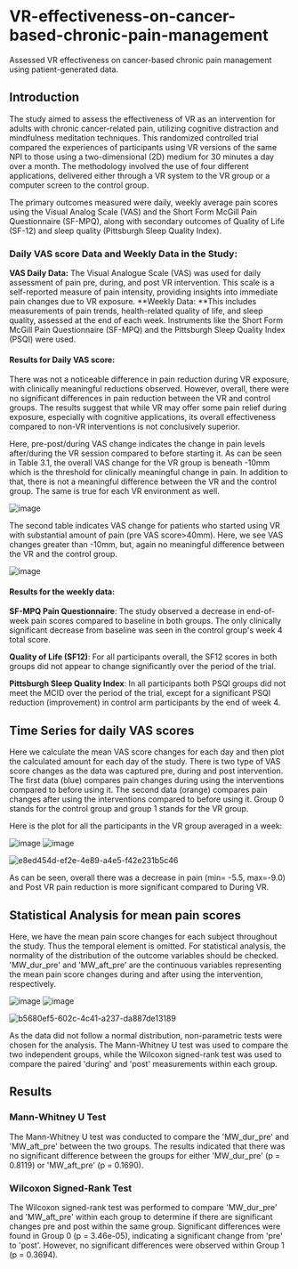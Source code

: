 # VR-effectiveness-on-cancer-based-chronic-pain-management
Assessed VR effectiveness on cancer-based chronic pain management using patient-generated data.

## Introduction
The study aimed to assess the effectiveness of VR as an intervention for adults with chronic cancer-related pain, utilizing cognitive distraction and mindfulness meditation techniques. This randomized controlled trial compared the experiences of participants using VR versions of the same NPI to those using a two-dimensional (2D) medium for 30 minutes a day over a month. The methodology involved the use of four different applications, delivered either through a VR system to the VR group or a computer screen to the control group. 

The primary outcomes measured were daily, weekly average pain scores using the Visual Analog Scale (VAS) and the Short Form McGill Pain Questionnaire (SF-MPQ), along with secondary outcomes of Quality of Life (SF-12) and sleep quality (Pittsburgh Sleep Quality Index).

### Daily VAS score Data and Weekly Data in the Study:
**VAS Daily Data:** The Visual Analogue Scale (VAS) was used for daily assessment of pain pre, during, and post VR intervention. This scale is a self-reported measure of pain intensity, providing insights into immediate pain changes due to VR exposure.
**Weekly Data: **This includes measurements of pain trends, health-related quality of life, and sleep quality, assessed at the end of each week. Instruments like the Short Form McGill Pain Questionnaire (SF-MPQ) and the Pittsburgh Sleep Quality Index (PSQI) were used.

#### Results for Daily VAS score:
There was not a noticeable difference in pain reduction during VR exposure, with clinically meaningful reductions observed. However, overall, there were no significant differences in pain reduction between the VR and control groups. The results suggest that while VR may offer some pain relief during exposure, especially with cognitive applications, its overall effectiveness compared to non-VR interventions is not conclusively superior.

Here, pre-post/during VAS change indicates the change in pain levels after/during the VR session compared to before starting it. As can be seen in Table 3.1, the overall VAS change for the VR group is beneath -10mm which is the threshold for clinically meaningful change in pain. In addition to that, there is not a meaningful difference between the VR and the control group. The same is true for each VR environment as well.

![image](https://github.com/user-attachments/assets/598628a9-a9dc-491d-a227-08ebb304cc09)

The second table indicates VAS change for patients who started using VR with substantial amount of pain (pre VAS score>40mm). Here, we see VAS changes greater than -10mm, but, again no meaningful difference between the VR and the control group.

![image](https://github.com/user-attachments/assets/0a010c32-8e15-4a36-85ee-c66579c6c42b)


#### Results for the weekly data:
**SF-MPQ Pain Questionnaire**: The study observed a decrease in end-of-week pain scores compared to baseline in both groups. The only clinically significant decrease from baseline was seen in the control group's week 4 total score. 

**Quality of Life (SF12)**: For all participants overall, the SF12 scores in both groups did not appear to change significantly over the period of the trial.

**Pittsburgh Sleep Quality Index**: In all participants both PSQI groups did not meet the MCID over the period of the trial, except for a significant PSQI reduction (improvement) in control arm participants by the end of week 4.

## Time Series for daily VAS scores
Here we calculate the mean VAS score changes for each day and then plot the calculated amount for each day of the study. There is two type of VAS score changes as the data was captured pre, during and post intervention. The first data (blue) compares pain changes during using the interventions compared to before using it. The second data (orange) compares pain changes after using the interventions compared to before using it. Group 0 stands for the control group and group 1 stands for the VR group.

Here is the plot for all the participants in the VR group averaged in a week:
 
![image](https://github.com/user-attachments/assets/82c82f28-5a7f-4fe6-8881-b508ac1ec4b4)
![image](https://github.com/user-attachments/assets/7b7ee183-f359-4cd8-9e0e-a0fa50f2fb7f)

![e8ed454d-ef2e-4e89-a4e5-f42e231b5c46](https://github.com/user-attachments/assets/bf07e05d-7058-4832-b6e8-ce8317ea2d5f)

As can be seen, overall there was a decrease in pain (min= -5.5, max=-9.0) and Post VR pain reduction is more significant compared to During VR.

## Statistical Analysis for mean pain scores 
Here, we have the mean pain score changes for each subject throughout the study. Thus the temporal element is omitted. For statistical analysis, the normality of the distribution of the outcome variables should be checked. 'MW_dur_pre' and 'MW_aft_pre' are the continuous variables representing the mean pain score changes during and after using the intervention, respectively.

![image](https://github.com/user-attachments/assets/fa74dd5a-5694-4497-8a3b-ad3145c50983)  ![image](https://github.com/user-attachments/assets/d6d49c21-a473-4f1b-bd82-ded8507d4dc2)

![b5680ef5-602c-4c41-a237-da887de13189](https://github.com/user-attachments/assets/33c7a85f-815a-4f8b-9b2f-4df2d1ddeb8c)


As the data did not follow a normal distribution, non-parametric tests were chosen for the analysis. The Mann-Whitney U test was used to compare the two independent groups, while the Wilcoxon signed-rank test was used to compare the paired 'during' and 'post' measurements within each group. 

## Results
### Mann-Whitney U Test
The Mann-Whitney U test was conducted to compare the 'MW_dur_pre' and 'MW_aft_pre' between the two groups. The results indicated that there was no significant difference between the groups for either 'MW_dur_pre' (p = 0.8119) or 'MW_aft_pre' (p = 0.1690).

### Wilcoxon Signed-Rank Test
The Wilcoxon signed-rank test was performed to compare 'MW_dur_pre' and 'MW_aft_pre' within each group to determine if there are significant changes pre and post within the same group. Significant differences were found in Group 0 (p = 3.46e-05), indicating a significant change from 'pre' to 'post'. However, no significant differences were observed within Group 1 (p = 0.3694).

